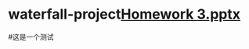 # waterfall-project[Homework 3.pptx](https://github.com/user-attachments/files/19441123/Homework.3.pptx)
#这是一个测试
